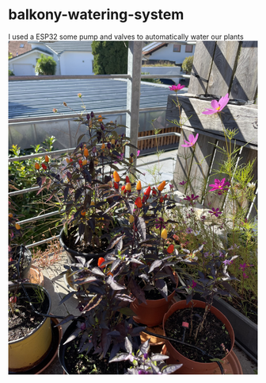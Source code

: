 # balkony-watering-system
I used a ESP32 some pump and valves to automatically water our plants
![This is an image](./pictures/happy_plants.JPG)
